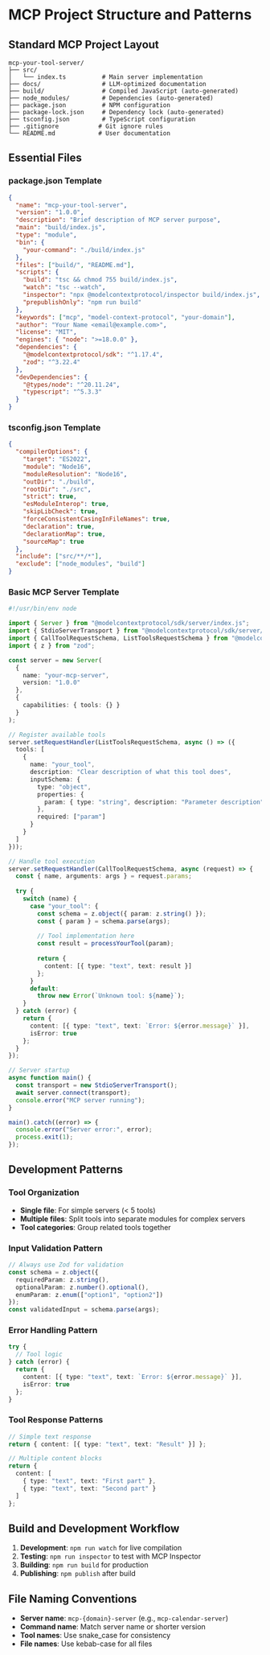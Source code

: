 # MCP Project Structure and Patterns

## Standard MCP Project Layout
```
mcp-your-tool-server/
├── src/
│   └── index.ts          # Main server implementation
├── docs/                 # LLM-optimized documentation
├── build/                # Compiled JavaScript (auto-generated)
├── node_modules/         # Dependencies (auto-generated)
├── package.json          # NPM configuration
├── package-lock.json     # Dependency lock (auto-generated)
├── tsconfig.json         # TypeScript configuration
├── .gitignore           # Git ignore rules
└── README.md            # User documentation
```

## Essential Files

### package.json Template
```json
{
  "name": "mcp-your-tool-server", 
  "version": "1.0.0",
  "description": "Brief description of MCP server purpose",
  "main": "build/index.js",
  "type": "module",
  "bin": {
    "your-command": "./build/index.js"
  },
  "files": ["build/", "README.md"],
  "scripts": {
    "build": "tsc && chmod 755 build/index.js",
    "watch": "tsc --watch",
    "inspector": "npx @modelcontextprotocol/inspector build/index.js",
    "prepublishOnly": "npm run build"
  },
  "keywords": ["mcp", "model-context-protocol", "your-domain"],
  "author": "Your Name <email@example.com>",
  "license": "MIT",
  "engines": { "node": ">=18.0.0" },
  "dependencies": {
    "@modelcontextprotocol/sdk": "^1.17.4",
    "zod": "^3.22.4"
  },
  "devDependencies": {
    "@types/node": "^20.11.24",
    "typescript": "^5.3.3"
  }
}
```

### tsconfig.json Template
```json
{
  "compilerOptions": {
    "target": "ES2022",
    "module": "Node16",
    "moduleResolution": "Node16", 
    "outDir": "./build",
    "rootDir": "./src",
    "strict": true,
    "esModuleInterop": true,
    "skipLibCheck": true,
    "forceConsistentCasingInFileNames": true,
    "declaration": true,
    "declarationMap": true,
    "sourceMap": true
  },
  "include": ["src/**/*"],
  "exclude": ["node_modules", "build"]
}
```

### Basic MCP Server Template
```typescript
#!/usr/bin/env node

import { Server } from "@modelcontextprotocol/sdk/server/index.js";
import { StdioServerTransport } from "@modelcontextprotocol/sdk/server/stdio.js";
import { CallToolRequestSchema, ListToolsRequestSchema } from "@modelcontextprotocol/sdk/types.js";
import { z } from "zod";

const server = new Server(
  {
    name: "your-mcp-server",
    version: "1.0.0"
  },
  {
    capabilities: { tools: {} }
  }
);

// Register available tools
server.setRequestHandler(ListToolsRequestSchema, async () => ({
  tools: [
    {
      name: "your_tool",
      description: "Clear description of what this tool does",
      inputSchema: {
        type: "object",
        properties: {
          param: { type: "string", description: "Parameter description" }
        },
        required: ["param"]
      }
    }
  ]
}));

// Handle tool execution
server.setRequestHandler(CallToolRequestSchema, async (request) => {
  const { name, arguments: args } = request.params;
  
  try {
    switch (name) {
      case "your_tool": {
        const schema = z.object({ param: z.string() });
        const { param } = schema.parse(args);
        
        // Tool implementation here
        const result = processYourTool(param);
        
        return {
          content: [{ type: "text", text: result }]
        };
      }
      default:
        throw new Error(`Unknown tool: ${name}`);
    }
  } catch (error) {
    return {
      content: [{ type: "text", text: `Error: ${error.message}` }],
      isError: true
    };
  }
});

// Server startup
async function main() {
  const transport = new StdioServerTransport();
  await server.connect(transport);
  console.error("MCP server running");
}

main().catch((error) => {
  console.error("Server error:", error);
  process.exit(1);
});
```

## Development Patterns

### Tool Organization
- **Single file**: For simple servers (< 5 tools)
- **Multiple files**: Split tools into separate modules for complex servers
- **Tool categories**: Group related tools together

### Input Validation Pattern
```typescript
// Always use Zod for validation
const schema = z.object({
  requiredParam: z.string(),
  optionalParam: z.number().optional(),
  enumParam: z.enum(["option1", "option2"])
});
const validatedInput = schema.parse(args);
```

### Error Handling Pattern
```typescript
try {
  // Tool logic
} catch (error) {
  return {
    content: [{ type: "text", text: `Error: ${error.message}` }],
    isError: true
  };
}
```

### Tool Response Patterns
```typescript
// Simple text response
return { content: [{ type: "text", text: "Result" }] };

// Multiple content blocks
return { 
  content: [
    { type: "text", text: "First part" },
    { type: "text", text: "Second part" }
  ]
};
```

## Build and Development Workflow
1. **Development**: `npm run watch` for live compilation
2. **Testing**: `npm run inspector` to test with MCP Inspector
3. **Building**: `npm run build` for production
4. **Publishing**: `npm publish` after build

## File Naming Conventions
- **Server name**: `mcp-{domain}-server` (e.g., `mcp-calendar-server`)
- **Command name**: Match server name or shorter version
- **Tool names**: Use snake_case for consistency
- **File names**: Use kebab-case for all files